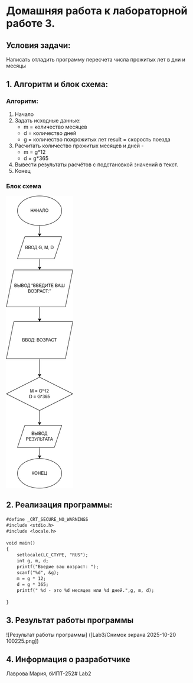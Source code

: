 # Домашняя работа к лабораторной работе 3.
## Условия задачи:
Написать отладить программу пересчета числа прожитых лет в дни и месяцы
## 1. Алгоритм и блок схема:
### Алгоритм:
1. Начало
2. Задать исходные данные:
   - m = количество месяцев
   - d = количество дней
   - g = количество пожрожитых лет
  result =  скорость поезда
3. Расчитать количество прожитых месяцев и дней - 
   - m = g*12
   - d = g*365
4. Вывести результаты расчётов с подстановкой значений в текст.
5. Конец

### Блок схема
![Блок схема алгоритма](3.drawio.png)
## 2. Реализация программы:
    #define _CRT_SECURE_NO_WARNINGS
    #include <stdio.h>
    #include <locale.h>
    
    void main()
    {
    	setlocale(LC_CTYPE, "RUS");
    	int g, m, d;
    	printf("Введие ваш возраст: ");
    	scanf("%d", &g);
    	m = g * 12;
    	d = g * 365;
    	printf(" %d - это %d месяцев или %d дней.",g, m, d);
    
    }
## 3. Результат работы программы
![Результат работы программы] ([Lab3/Снимок экрана 2025-10-20 100225.png])
## 4. Информация о разработчике
Лаврова Мария, бИПТ-252# Lab2
